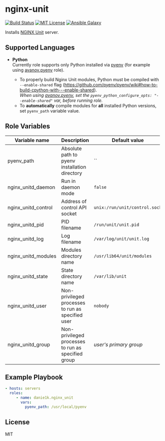 nginx-unit
==========

[![Build Status](https://img.shields.io/travis/danie1k/ansible-role-nginx-unit)][1]
[![MIT License](https://img.shields.io/github/license/danie1k/ansible-role-nginx-unit)][2]
[![Ansible Galaxy](https://img.shields.io/badge/galaxy-nginx__unit-660198.svg)][3]

Installs [NGINX Unit](https://unit.nginx.org/) server.

Supported Languages
-------------------

* **Python**  
    Currently role supports only Python installed via [pyenv](https://github.com/pyenv/pyenv) (for example using [avanov.pyenv](https://galaxy.ansible.com/avanov/pyenv) role).

    * To properly build Nginx Unit modules, Python must be compiled with `--enable-shared` flag (https://github.com/pyenv/pyenv/wiki#how-to-build-cpython-with---enable-shared).  
      _When using [avanov.pyenv](https://galaxy.ansible.com/avanov/pyenv), set the `pyenv_python_configure_opts: "--enable-shared"` var, before running role._
    * To **automatically** compile modules for **all** installed Python versions, set `pyenv_path` variable value.

Role Variables
--------------

| Variable name | Description | Default value |
|---------------------|-------------|---|
| pyenv_path          | Absolute path to pyenv installation directory      | ``                            |
| nginx_unitd_daemon  | Run in daemon mode                                 | `false`                       |
| nginx_unitd_control | Address of control API socket                      | `unix:/run/unit/control.sock` |
| nginx_unitd_pid     | PID filename                                       | `/run/unit/unit.pid`          |
| nginx_unitd_log     | Log filename                                       | `/var/log/unit/unit.log`      |
| nginx_unitd_modules | Modules directory name                             | `/usr/lib64/unit/modules`     |
| nginx_unitd_state   | State directory name                               | `/var/lib/unit`               |
| nginx_unitd_user    | Non-privileged processes to run as specified user  | `nobody`                      |
| nginx_unitd_group   | Non-privileged processes to run as specified group | _user's primary group_        |


Example Playbook
----------------

```yaml
- hosts: servers
  roles:
     - name: danie1k.nginx_unit
       vars:
         pyenv_path: /usr/local/pyenv
```

License
-------

MIT

[1]: http://travis-ci.org/danie1k/ansible-role-nginx-unit
[2]: https://github.com/danie1k/ansible-role-nginx-unit/blob/master/LICENSE
[3]: https://galaxy.ansible.com/danie1k/nginx_unit
